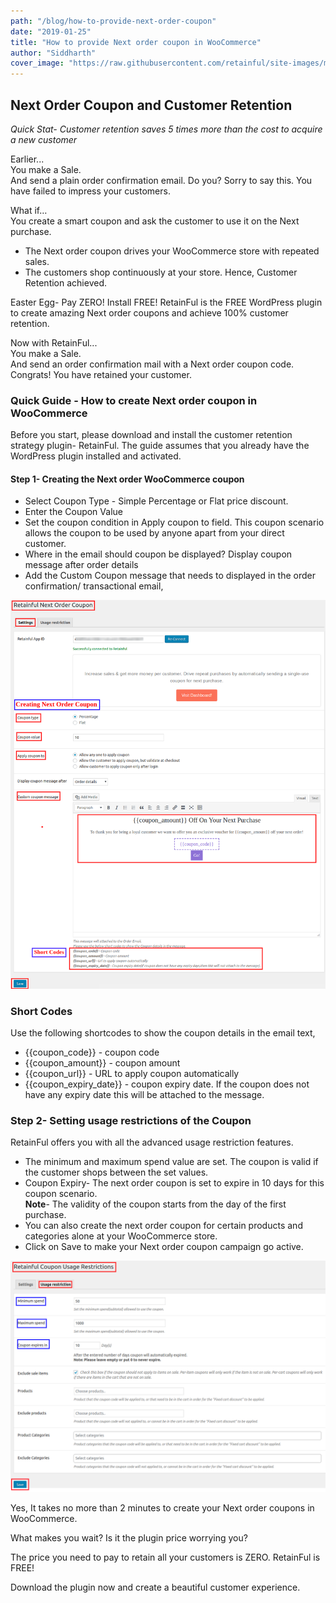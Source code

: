 ```yaml
---
path: "/blog/how-to-provide-next-order-coupon"
date: "2019-01-25"
title: "How to provide Next order coupon in WooCommerce"
author: "Siddharth"
cover_image: "https://raw.githubusercontent.com/retainful/site-images/master/How-to-provide-Next-order-coupon-in-WooCommerce/How-to-provide-Next-order-coupon-in-WooCommerce.png"
---
```


## Next Order Coupon and Customer Retention

*Quick Stat- Customer retention saves 5 times more than the cost to acquire a new customer*

Earlier...  
You make a Sale.  
And send a plain order confirmation email. Do you?
Sorry to say this. You have failed to impress your customers.

What if…  
You create a smart coupon and ask the customer to use it on the Next purchase.

* The Next order coupon drives your WooCommerce store with repeated sales.
* The customers shop continuously at your store. Hence, Customer Retention achieved.

Easter Egg- Pay ZERO! Install FREE!
<link-text url="https://www.retainful.com/" target="\_blank">
RetainFul is the FREE WordPress plugin</link-text> to create amazing Next order coupons and achieve 100% customer retention.

Now with RetainFul...   
You make a <underline>Sale</underline>.  
And send an order confirmation mail with a Next order coupon code.
Congrats! You have retained your customer.

### Quick Guide - How to create Next order coupon in WooCommerce

Before you start, please download and install the <link-text url="https://www.retainful.com/" target="\_blank">customer retention strategy plugin- RetainFul</link-text>. The guide assumes that you already have the WordPress plugin installed and activated.

#### Step 1- Creating the Next order WooCommerce coupon

* Select Coupon Type - Simple Percentage or Flat price discount.
* Enter the Coupon Value
* Set the coupon condition in Apply coupon to field. This coupon scenario allows the coupon to be used by anyone apart from your direct customer.
* Where in the email should coupon be displayed? Display coupon message after order details
* Add the Custom Coupon message that needs to displayed in the order confirmation/ transactional email,

![alt text](https://raw.githubusercontent.com/retainful/site-images/master/How-to-provide-Next-order-coupon-in-WooCommerce/step1.png)

### Short Codes

Use the following shortcodes to show the coupon details in the email text,

* {{coupon_code}} - coupon code
* {{coupon_amount}} - coupon amount
* {{coupon_url}} - URL to apply coupon automatically
* {{coupon_expiry_date}} - coupon expiry date. If the coupon does not have any expiry date this will be attached to the message.

### Step 2- Setting usage restrictions of the Coupon

RetainFul offers you with all the advanced usage restriction features.

* The minimum and maximum spend value are set. The coupon is valid if the customer shops between the set values.
* Coupon Expiry- The next order coupon is set to expire in 10 days for this coupon scenario.  
 **Note**- The validity of the coupon starts from the day of the first purchase.
* You can also create the next order coupon for certain products and categories alone at your WooCommerce store.
* Click on Save to make your Next order coupon campaign go active.


![alt text](https://raw.githubusercontent.com/retainful/site-images/master/How-to-provide-Next-order-coupon-in-WooCommerce/step2.png)

Yes, It takes no more than 2 minutes to create your Next order coupons in WooCommerce.

What makes you wait? Is it the plugin price worrying you?

The price you need to pay to retain all your customers is ZERO. <link-text url="https://www.retainful.com/" target="\_blank">RetainFul is FREE!</link-text>

<link-text url="https://www.retainful.com/" target="\_blank">Download the plugin now</link-text> and create a beautiful customer experience.
